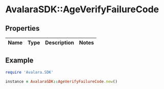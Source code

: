 # AvalaraSDK::AgeVerifyFailureCode

## Properties

| Name | Type | Description | Notes |
| ---- | ---- | ----------- | ----- |

## Example

```ruby
require 'Avalara.SDK'

instance = AvalaraSDK::AgeVerifyFailureCode.new()
```

